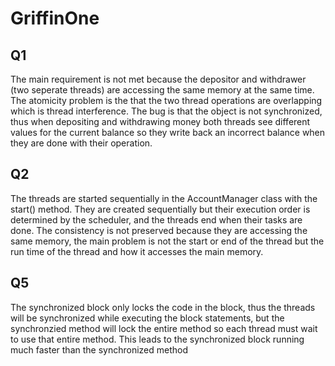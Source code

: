 # GriffinOne

## Q1
The main requirement is not met because the depositor and withdrawer (two seperate threads) are accessing the same memory at the same time. The atomicity problem is the that the two thread operations are overlapping which is thread interference. The bug is that the object is not synchronized, thus when depositing and withdrawing money both threads see different values for the current balance so they write back an incorrect balance when they are done with their operation. 

## Q2
The threads are started sequentially in the AccountManager class with the start() method. They are created sequentially but their execution order is determined by the scheduler, and the threads end when their tasks are done. The consistency is not preserved because they are accessing the same memory, the main problem is not the start or end of the thread but the run time of the thread and how it accesses the main memory. 

## Q5
The synchronized block only locks the code in the block, thus the threads will be synchronized while executing the block statements, but the synchronzied method will lock the entire method so each thread must wait to use that entire method. This leads to the synchronized block running much faster than the synchronized method





